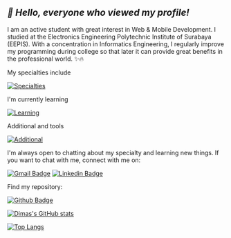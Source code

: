 ## _:wave: Hello, everyone who viewed my profile!_

I am an active student with great interest in Web & Mobile Development. I studied at the Electronics Engineering Polytechnic Institute of Surabaya (EEPIS). With a concentration in Informatics Engineering, I regularly improve my programming during college so that later it can provide great benefits in the professional world. :sparkles::fire:

My specialties include

[![Specialties](https://skillicons.dev/icons?i=php,vue,bootstrap,css,mongodb,nodejs,c,java)](https://skillicons.dev)

I'm currently learning

[![Learning](https://skillicons.dev/icons?i=flutter,react,tailwind,dart,javascript)](https://skillicons.dev)

Additional and tools

[![Additional](https://skillicons.dev/icons?i=bash,vscode,vite,webpack,vercel,git,github,gitlab)](https://skillicons.dev)

I'm always open to chatting about my specialty and learning new things. If you want to chat with me, connect with me on:

[![Gmail Badge](https://img.shields.io/badge/-dfahrul07@gmail.com-c14438?style=flat&logo=Gmail&logoColor=white&link=mailto:dfahrul07@gmail.com)](mailto:dfahrul07@gmail.com)
[![Linkedin Badge](https://img.shields.io/badge/-Ahmad_Musafir_Khoirul_Fattah-0072b1?style=flat&logo=Linkedin&logoColor=white&link=https://www.linkedin.com/in/ahmad-musafir-khoirul-fattah-26a53a207/)](https://www.linkedin.com/in/masmuss/)

Find my repository:

[![Github Badge](https://img.shields.io/badge/-dima5fahrul-grey?style=flat&logo=github&logoColor=white&link=https://github.com/dima5fahrul)](https://github.com/dima5fahrul)

[![Dimas's GitHub stats](https://github-readme-stats.vercel.app/api?username=dima5fahrul&show_icons=true&include_all_commits=true&theme=transparent&layout=compact)](https://github.com/dima5fahrul/github-readme-stats)

[![Top Langs](https://github-readme-stats.vercel.app/api/top-langs/?username=dima5fahrul&theme=transparent&layout=compact)](https://github.com/dima5fahrul/github-readme-stats)